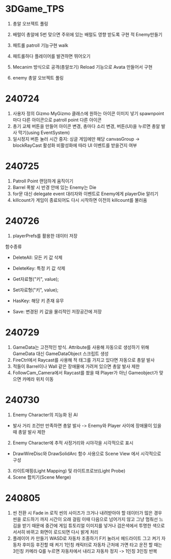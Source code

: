 # 3DGame_TPS
1. 총알 오브젝트 풀링

2. 배럴이 총알에 5번 맞으면 주위에 있는 배럴도 영향 받도록 구현  적 Enemy만들기

1. 패트롤 patroll 기능구현 walk
2. 패트롤하다 플레이어를 발견하면 뛰어오기
3. Mecanim 방식으로 공격(총알쏘기) Reload 기능으로 Avata 만들어서 구현
4. enemy 총알 오브젝트 풀링

# 240724
1. 사용자 정의 Gizmo
MyGizmo 클래스에 원하는 아이콘 이미지 넣기
spawnpoint마다 다른 아이콘으로 patroll point 다른 아이콘
2. 총기 교체 버튼을 만들어 아이콘 변경, 총마다 소리 변경, 버튼(UI)을 누르면 총알 발사 막기(using EventSystem)
3. 일시정지 버튼 눌러 시간 중지: 싱글 게임에만 해당
canvasGroup -> blockRayCast 활성화 비활성화에 따라 UI 이벤트를 받을건지 여부

# 240725
1. Patroll Point 랜덤하게 움직이기
2. Barrel 폭발 시 반경 안에 있는 Enemy는 Die
3. for문 대신 delegate event 대리자와 이벤트로 Enemy에게 playerDie 알리기
4. killcount가 게임이 종료되어도 다시 시작하면 이전의 killcount를 불러옴

# 240726
1. playerPrefs를 활용한 데이터 저장

함수종류
- DeleteAll: 모든 키 값 삭제
- DeleteKey: 특정 키 값 삭제
- Get자료형("키", value);
- Set자료형("키", value);

- HasKey: 해당 키 존재 유무
- Save: 변경된 키 값을 물리적인 저장공간에 저장

# 240729
1. GameData는 고전적인 방식.
Attribute를 사용해 자동으로 생성하기 위해 GameData 대신 GameDataObject 스크립트 생성
2. FireCtrl에서 Raycast를 사용해 적 태그를 가지고 있다면 자동으로 총알 발사
3. 적들이 Barrel이나 Wall 같은 장애물에 가려져 있으면 총알 발사 제한
4. FollowCam_Camera에서 Raycast를 쐈을 때 Player가 아닌 Gameobject가 맞으면 카메라 위치 이동

# 240730
1. Enemy Character의 지능화 된 AI
- 발사 거리 조건만 만족하면 총알 발사 -> Enemy와 Player 사이에 장애물이 있을 때 총알 발사 제한
2. Enemy Character에 추적 사정거리와 시야각을 시각적으로 표시
- DrawWireDisc와 DrawSolidArc 함수 사용으로 Scene View 에서 시각적으로 구성
3. 라이트매핑(Light Mapping) 및 라이트프로브(Light Probe)
4. Scene 합치기(Scene Merge)

# 240805
1. 씬 전환 시 Fade in 로직
씬의 사이즈가 크거나 내려받아야 할 데이터가 많은 경우 씬을 로드하기 까지 시간이 오래 걸림
이때 다음으로 넘어가지 않고 그냥 멈춰선 느김을 받기 때문에 중간에 게임 튜토리얼 이미지를 넣거나 검은색에서 투명한 색으로 서서히 바뀌고 화면이 로드되면 다시 밝게 처리
2. 플레이어 카 만들기
WASD로 자동차 조종하기
F키 눌러서 헤드라이트 그고 켜기
자동차 후미등 후진할 때 켜기
1인칭 캐릭터로 자동차 근처에 가면 타고 운전 할 때는 3인칭 카메라
Q를 누르면 자동차에서 내리고 자동차 정지
-> 1인칭 3인칭 반복	